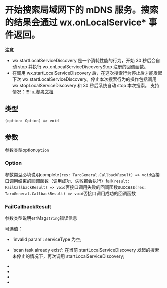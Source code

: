 # 开始搜索局域网下的 mDNS 服务。搜索的结果会通过 wx.onLocalService* 事件返回。
**注意**

- wx.startLocalServiceDiscovery 是一个消耗性能的行为，开始 30 秒后会自动 stop 并执行 wx.onLocalServiceDiscoveryStop 注册的回调函数。
- 在调用 wx.startLocalServiceDiscovery 后，在这次搜索行为停止后才能发起下次 wx.startLocalServiceDiscovery。停止本次搜索行为的操作包括调用 wx.stopLocalServiceDiscovery 和 30 秒后系统自动 stop 本次搜索。
支持情况：!!!!
[> 参考文档
](https://developers.weixin.qq.com/miniprogram/dev/api/network/mdns/wx.startLocalServiceDiscovery.html)
## 类型[​](startLocalServiceDiscovery.html#类型)
```tsx
(option: Option) => void
```

## 参数[​](startLocalServiceDiscovery.html#参数)
参数类型option`Option`
### Option[​](startLocalServiceDiscovery.html#option)
参数类型必填说明complete`(res: TaroGeneral.CallbackResult) => void`否接口调用结束的回调函数（调用成功、失败都会执行）fail`(result: FailCallbackResult) => void`否接口调用失败的回调函数success`(res: TaroGeneral.CallbackResult) => void`否接口调用成功的回调函数
### FailCallbackResult[​](startLocalServiceDiscovery.html#failcallbackresult)
参数类型说明errMsg`string`错误信息

可选值：
- 'invalid param': serviceType 为空;
- 'scan task already exist': 在当前 startLocalServiceDiscovery 发起的搜索未停止的情况下，再次调用 startLocalServiceDiscovery;
- 
- 

- 
-
